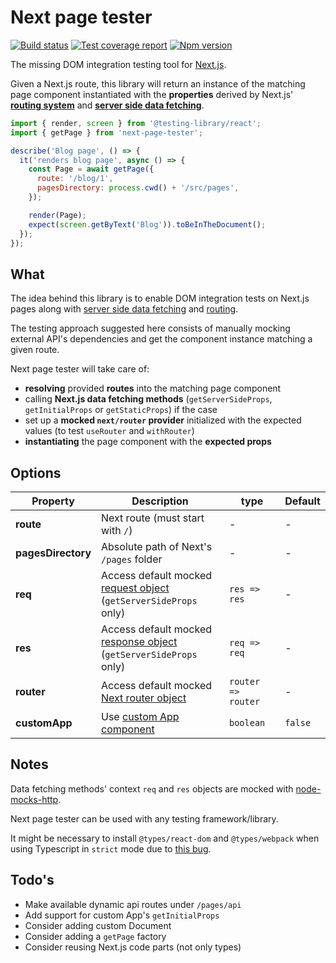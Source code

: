 # Next page tester

[![Build status][ci-badge]][ci]
[![Test coverage report][coveralls-badge]][coveralls]
[![Npm version][npm-badge]][npm]

The missing DOM integration testing tool for [Next.js][next-github].

Given a Next.js route, this library will return an instance of the matching page component instantiated with the **properties** derived by Next.js' [**routing system**][next-docs-routing] and [**server side data fetching**][next-docs-data-fetching].

```js
import { render, screen } from '@testing-library/react';
import { getPage } from 'next-page-tester';

describe('Blog page', () => {
  it('renders blog page', async () => {
    const Page = await getPage({
      route: '/blog/1',
      pagesDirectory: process.cwd() + '/src/pages',
    });

    render(Page);
    expect(screen.getByText('Blog')).toBeInTheDocument();
  });
});
```

## What

The idea behind this library is to enable DOM integration tests on Next.js pages along with [server side data fetching][next-docs-data-fetching] and [routing][next-docs-routing].

The testing approach suggested here consists of manually mocking external API's dependencies and get the component instance matching a given route.

Next page tester will take care of:

- **resolving** provided **routes** into the matching page component
- calling **Next.js data fetching methods** (`getServerSideProps`, `getInitialProps` or `getStaticProps`) if the case
- set up a **mocked `next/router` provider** initialized with the expected values (to test `useRouter` and `withRouter`)
- **instantiating** the page component with the **expected props**

## Options

| Property           | Description                                                                      | type               | Default |
| ------------------ | -------------------------------------------------------------------------------- | ------------------ | ------- |
| **route**          | Next route (must start with `/`)                                                 | -                  | -       |
| **pagesDirectory** | Absolute path of Next's `/pages` folder                                          | -                  | -       |
| **req**            | Access default mocked [request object][req-docs]<br>(`getServerSideProps` only)  | `res => res`       | -       |
| **res**            | Access default mocked [response object][res-docs]<br>(`getServerSideProps` only) | `req => req`       | -       |
| **router**         | Access default mocked [Next router object][next-docs-router]                     | `router => router` | -       |
| **customApp**      | Use [custom App component ][next-docs-custom-app]                                | `boolean`          | `false` |

## Notes

Data fetching methods' context `req` and `res` objects are mocked with [node-mocks-http][node-mocks-http].

Next page tester can be used with any testing framework/library.

It might be necessary to install `@types/react-dom` and `@types/webpack` when using Typescript in `strict` mode due to [this bug][next-gh-strict-bug].

## Todo's

- Make available dynamic api routes under `/pages/api`
- Add support for custom App's `getInitialProps`
- Consider adding custom Document
- Consider adding a `getPage` factory
- Consider reusing Next.js code parts (not only types)

[ci]: https://travis-ci.com/toomuchdesign/next-page-tester
[ci-badge]: https://travis-ci.com/toomuchdesign/next-page-tester.svg?branch=master
[npm]: https://www.npmjs.com/package/next-page-tester
[npm-badge]: https://img.shields.io/npm/v/next-page-tester.svg
[coveralls-badge]: https://coveralls.io/repos/github/toomuchdesign/next-page-tester/badge.svg?branch=master
[coveralls]: https://coveralls.io/github/toomuchdesign/next-page-tester?branch=master
[next-github]: https://nextjs.org/
[req-docs]: https://nodejs.org/api/http.html#http_class_http_clientrequest
[res-docs]: https://nodejs.org/api/http.html#http_class_http_serverresponse
[node-mocks-http]: https://www.npmjs.com/package/node-mocks-http
[next-docs-routing]: https://nextjs.org/docs/routing/introduction
[next-docs-data-fetching]: https://nextjs.org/docs/basic-features/data-fetching
[next-docs-router]: https://nextjs.org/docs/api-reference/next/router
[next-docs-custom-app]: https://nextjs.org/docs/advanced-features/custom-app
[next-gh-strict-bug]: https://github.com/vercel/next.js/issues/16219
